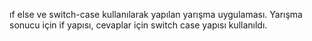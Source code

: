 ıf else ve switch-case kullanılarak yapılan yarışma uygulaması. Yarışma sonucu için if yapısı, cevaplar için switch case yapısı kullanıldı. 
